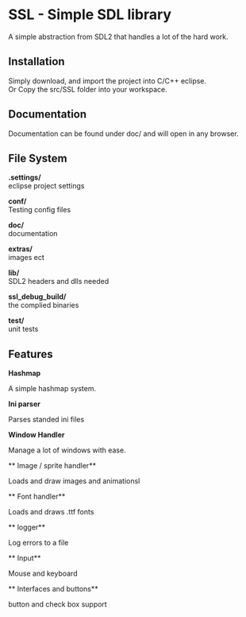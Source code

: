 SSL - Simple SDL library
=============

A simple abstraction from SDL2 that handles a lot of the hard work.

Installation
-----------
Simply download, and import the project into C/C++ eclipse.   
Or Copy the src/SSL folder into your workspace.

Documentation
-----------
Documentation can be found under doc/ and will open in any browser.

File System
-----------
**.settings/**       
eclipse project settings  

**conf/**            
Testing config files  

**doc/**             
documentation  

**extras/**          
images ect  

**lib/**             
SDL2 headers and dlls needed  

**ssl_debug_build/**  
the complied binaries 

**test/**            
unit tests  

Features
-----------

**Hashmap**  

A simple hashmap system.

**Ini parser**  

Parses standed ini files

**Window Handler**  

Manage a lot of windows with ease.

**  Image / sprite handler**  

Loads and draw images and animationsl

**  Font handler**  

Loads and draws .ttf fonts

**  logger**  

Log errors to a file

**  Input**  

Mouse and keyboard

**  Interfaces and buttons**  

button and check box support
